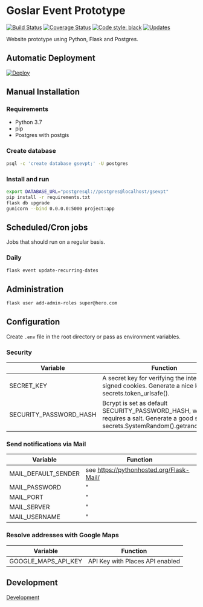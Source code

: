 # Goslar Event Prototype

[![Build Status](https://travis-ci.com/DanielGrams/gsevpt.svg?branch=master)](https://travis-ci.com/DanielGrams/gsevpt) [![Coverage Status](https://coveralls.io/repos/github/DanielGrams/gsevpt/badge.svg?branch=master)](https://coveralls.io/github/DanielGrams/gsevpt?branch=master) [![Code style: black](https://img.shields.io/badge/code%20style-black-000000.svg)](https://github.com/psf/black) [![Updates](https://pyup.io/repos/github/DanielGrams/gsevpt/shield.svg)](https://pyup.io/repos/github/DanielGrams/gsevpt/)

Website prototype using Python, Flask and Postgres.

## Automatic Deployment

[![Deploy](https://www.herokucdn.com/deploy/button.svg)](https://heroku.com/deploy)

## Manual Installation

### Requirements

- Python 3.7
- pip
- Postgres with postgis

### Create database

```sh
psql -c 'create database gsevpt;' -U postgres
```

### Install and run

```sh
export DATABASE_URL="postgresql://postgres@localhost/gsevpt"
pip install -r requirements.txt
flask db upgrade
gunicorn --bind 0.0.0.0:5000 project:app
```

## Scheduled/Cron jobs

Jobs that should run on a regular basis.

### Daily

```sh
flask event update-recurring-dates
```

## Administration

```sh
flask user add-admin-roles super@hero.com
```

## Configuration

Create `.env` file in the root directory or pass as environment variables.

### Security

| Variable | Function |
| --- | --- |
| SECRET_KEY | A secret key for verifying the integrity of signed cookies. Generate a nice key using secrets.token_urlsafe(). |
| SECURITY_PASSWORD_HASH | Bcrypt is set as default SECURITY_PASSWORD_HASH, which requires a salt. Generate a good salt using: secrets.SystemRandom().getrandbits(128). |

### Send notifications via Mail

| Variable | Function |
| --- | --- |
| MAIL_DEFAULT_SENDER | see <https://pythonhosted.org/Flask-Mail/> |
| MAIL_PASSWORD | " |
| MAIL_PORT | " |
| MAIL_SERVER | " |
| MAIL_USERNAME | " |

### Resolve addresses with Google Maps

| Variable | Function |
| --- | --- |
| GOOGLE_MAPS_API_KEY | API Key with Places API enabled |

## Development

[Development](doc/development.md)
